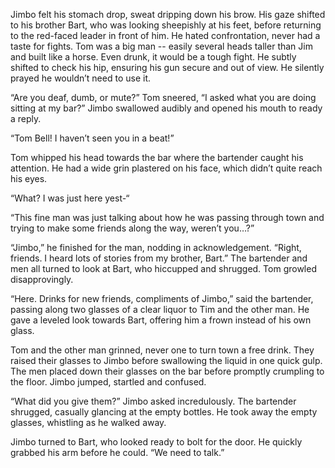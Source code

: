 Jimbo felt his stomach drop, sweat dripping down his brow. His gaze shifted to his brother Bart, who was looking sheepishly at his feet, before returning to the red-faced leader in front of him. He hated confrontation, never had a taste for fights. Tom was a big man -- easily several heads taller than Jim and built like a horse. Even drunk, it would be a tough fight. He subtly shifted to check his hip, ensuring his gun secure and out of view. He silently prayed he wouldn’t need to use it. 

“Are you deaf, dumb, or mute?” Tom sneered, “I asked what you are doing sitting at my bar?” Jimbo swallowed audibly and opened his mouth to ready a reply.

“Tom Bell! I haven’t seen you in a beat!”

Tom whipped his head towards the bar where the bartender caught his attention. He had a wide grin plastered on his face, which didn’t quite reach his eyes. 

“What? I was just here yest-“

“This fine man was just talking about how he was passing through town and trying to make some friends along the way, weren’t you…?”

“Jimbo,” he finished for the man, nodding in acknowledgement. “Right, friends. I heard lots of stories from my brother, Bart.” The bartender and men all turned to look at Bart, who hiccupped and shrugged. Tom growled disapprovingly.

“Here. Drinks for new friends, compliments of Jimbo,” said the bartender, passing along two glasses of a clear liquor to Tim and the other man. He gave a leveled look towards Bart, offering him a frown instead of his own glass.

Tom and the other man grinned, never one to turn town a free drink. They raised their glasses to Jimbo before swallowing the liquid in one quick gulp. The men placed down their glasses on the bar before promptly crumpling to the floor. Jimbo jumped, startled and confused.

“What did you give them?” Jimbo asked incredulously. The bartender shrugged, casually glancing at the empty bottles. He took away the empty glasses, whistling as he walked away.

Jimbo turned to Bart, who looked ready to bolt for the door. He quickly grabbed his arm before he could.
“We need to talk.” 
